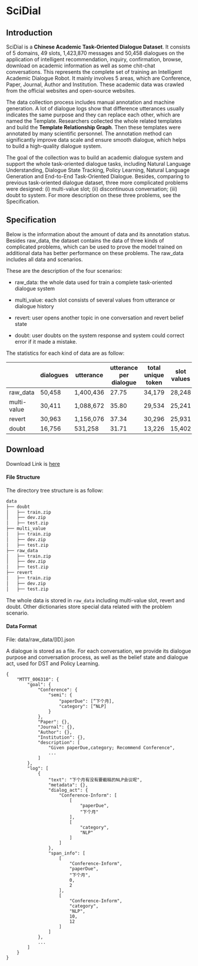 # SciDial
## Introduction

SciDial is a **Chinese Academic Task-Oriented Dialogue Dataset**. It consists of 5 domains, 49 slots, 1,423,870 messages and 50,458 dialogues on the application of intelligent recommendation, inquiry, confirmation, browse, download on academic information as well as some chit-chat conversations. This represents the complete set of training an Intelligent Academic Dialogue Robot. It mainly involves 5 areas, which are Conference, Paper, Journal, Author and Institution. These academic data was crawled from the official websites and open-source websites.  

The data collection process includes manual annotation and machine generation. A lot of dialogue logs show that difference utterances usually indicates the same purpose and they can replace each other, which are named the Template. Researchers collected the whole related templates and build the **Template Relationship Graph**. Then these templates were annotated by many scientific personnel. The annotation method can significantly improve data scale and ensure smooth dialogue, which helps to build a high-quality dialogue system.

The goal of the collection was to build an academic dialogue system and support the whole task-oriented dialogue tasks, including Natural Language Understanding, Dialogue State Tracking, Policy Learning, Natural Language Generation and End-to-End Task-Oriented Dialogue. Besides, comparing to previous task-oriented dialogue dataset, three more complicated problems were designed: (i) multi-value slot; (ii) discontinuous conversation; (iii) doubt to system. For more description on these three problems, see the Specification.

## Specification

Below is the information about the amount of data and its annotation status. Besides raw_data, the dataset contains the data of three kinds of complicated problems, which can be used to prove the model trained on additional data has better performance on these problems. The raw_data includes all data and scenarios.

These are the description of the four scenarios:

- raw_data: the whole data used for train a complete task-oriented dialogue system

- multi_value: each slot consists of several values from utterance or dialogue history

- revert: user opens another topic in one conversation and revert belief state

- doubt: user doubts on the system response and system could correct error if it made a mistake.

The statistics for each kind of data are as follow:

|             | dialogues | utterance | utterance per dialogue | total unique token | slot values |
| ----------- | --------- | --------- | ---------------------- | ------------------ | ----------- |
| raw_data    | 50,458    | 1,400,436 | 27.75                  | 34,179             | 28,248      |
| multi-value | 30,411    | 1,088,672 | 35.80                  | 29,534             | 25,241      |
| revert      | 30,963    | 1,156,076 | 37.34                  | 30,296             | 25,931      |
| doubt       | 16,756    | 531,258   | 31.71                  | 13,226             | 15,402      |

## Download

Download Link is [here](https://drive.google.com/file/d/1irE16Y3-sTAEM93dgCTUP4rS59X3H_E5/view?usp=share_link)

#### File Structure

The directory tree structure is as follow:

```bash
data
├── doubt
│   ├── train.zip
│   ├── dev.zip
│   ├── test.zip
├── multi_value
│   ├── train.zip
│   ├── dev.zip
│   ├── test.zip
├── raw_data
│   ├── train.zip
│   ├── dev.zip
│   ├── test.zip
├── revert
│   ├── train.zip
│   ├── dev.zip
│   ├── test.zip
```

The whole data is stored in `raw_data` including multi-value slot, revert and doubt. Other dictionaries store special data related with the problem scenario.

#### Data Format

File: data/raw_data/[ID].json

A dialogue is stored as a file. For each conversation, we provide its dialogue purpose and conversation process, as well as the belief state and dialogue act, used for DST and Policy Learning.  

```
{
    "MTTT_006310": {
        "goal": {
            "Conference": {
                "semi": {
                    "paperDue": [”下个月],
                    "category": [“NLP]
                }
            },
            "Paper": {},
            "Journal": {},
            "Author": {},
            "Institution": {},
            "description": [
                "Given paperDue,category; Recommend Conference",
                ...
            ]
        },
        "log": [
            {
                "text": "下个月有没有要截稿的NLP会议呢",
                "metadata": {},
                "dialog_act": {
                    "Conference-Inform": [
                        [
                            "paperDue",
                            "下个月"
                        ],
                        [
                            "category",
                            "NLP"
                        ]
                    ]
                },
                "span_info": [
                    [
                        "Conference-Inform",
                        "paperDue",
                        "下个月",
                        0,
                        2
                    ],
                    [
                        "Conference-Inform",
                        "category",
                        "NLP",
                        10,
                        12
                    ]
                ]
            },
            ...
        ]
    }
}
```

